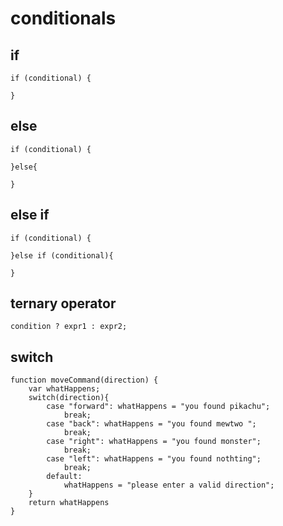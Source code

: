 # conditionals

## if

    if (conditional) {
        
    }

## else

    if (conditional) {
        
    }else{
        
    }

## else if

    if (conditional) {
    
    }else if (conditional){
        
    }

## ternary operator 

    condition ? expr1 : expr2;
## switch

    function moveCommand(direction) {
        var whatHappens;
        switch(direction){
            case "forward": whatHappens = "you found pikachu";
                break;
            case "back": whatHappens = "you found mewtwo ";
                break;
            case "right": whatHappens = "you found monster";
                break;
            case "left": whatHappens = "you found nothting";
                break;
            default:
                whatHappens = "please enter a valid direction";
        }
        return whatHappens
    }